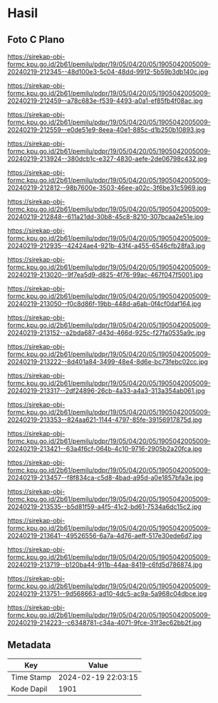 # Hasil

## Foto C Plano

https://sirekap-obj-formc.kpu.go.id/2b61/pemilu/pdpr/19/05/04/20/05/1905042005009-20240219-212345--48d100e3-5c04-48dd-9912-5b59b3db140c.jpg

https://sirekap-obj-formc.kpu.go.id/2b61/pemilu/pdpr/19/05/04/20/05/1905042005009-20240219-212459--a78c683e-f539-4493-a0a1-ef85fb4f08ac.jpg

https://sirekap-obj-formc.kpu.go.id/2b61/pemilu/pdpr/19/05/04/20/05/1905042005009-20240219-212559--e0de51e9-8eea-40e1-885c-d1b250b10893.jpg

https://sirekap-obj-formc.kpu.go.id/2b61/pemilu/pdpr/19/05/04/20/05/1905042005009-20240219-213924--380dcb1c-e327-4830-aefe-2de06798c432.jpg

https://sirekap-obj-formc.kpu.go.id/2b61/pemilu/pdpr/19/05/04/20/05/1905042005009-20240219-212812--98b7600e-3503-46ee-a02c-3f6be31c5969.jpg

https://sirekap-obj-formc.kpu.go.id/2b61/pemilu/pdpr/19/05/04/20/05/1905042005009-20240219-212848--611a21dd-30b8-45c8-8210-307bcaa2e51e.jpg

https://sirekap-obj-formc.kpu.go.id/2b61/pemilu/pdpr/19/05/04/20/05/1905042005009-20240219-212935--42424ae4-921b-43f4-a455-6546cfb28fa3.jpg

https://sirekap-obj-formc.kpu.go.id/2b61/pemilu/pdpr/19/05/04/20/05/1905042005009-20240219-213020--9f7ea5d9-d825-4f76-99ac-467f047f5001.jpg

https://sirekap-obj-formc.kpu.go.id/2b61/pemilu/pdpr/19/05/04/20/05/1905042005009-20240219-213050--f0c8d86f-19bb-448d-a6ab-0f4cf0daf164.jpg

https://sirekap-obj-formc.kpu.go.id/2b61/pemilu/pdpr/19/05/04/20/05/1905042005009-20240219-213152--a2bda687-d43d-466d-925c-f27fa0535a9c.jpg

https://sirekap-obj-formc.kpu.go.id/2b61/pemilu/pdpr/19/05/04/20/05/1905042005009-20240219-213222--8d401a84-3499-48e4-8d6e-bc73febc02cc.jpg

https://sirekap-obj-formc.kpu.go.id/2b61/pemilu/pdpr/19/05/04/20/05/1905042005009-20240219-213317--2df24896-26cb-4a33-a4a3-313a354ab061.jpg

https://sirekap-obj-formc.kpu.go.id/2b61/pemilu/pdpr/19/05/04/20/05/1905042005009-20240219-213353--824aa621-1144-4797-85fe-39156917875d.jpg

https://sirekap-obj-formc.kpu.go.id/2b61/pemilu/pdpr/19/05/04/20/05/1905042005009-20240219-213421--63a4f6cf-064b-4c10-9716-2905b2a20fca.jpg

https://sirekap-obj-formc.kpu.go.id/2b61/pemilu/pdpr/19/05/04/20/05/1905042005009-20240219-213457--f8f834ca-c5d8-4bad-a95d-a0e1857bfa3e.jpg

https://sirekap-obj-formc.kpu.go.id/2b61/pemilu/pdpr/19/05/04/20/05/1905042005009-20240219-213535--b5d81f59-a4f5-41c2-bd61-7534a6dc15c2.jpg

https://sirekap-obj-formc.kpu.go.id/2b61/pemilu/pdpr/19/05/04/20/05/1905042005009-20240219-213641--49526556-6a7a-4d76-aeff-517e30ede6d7.jpg

https://sirekap-obj-formc.kpu.go.id/2b61/pemilu/pdpr/19/05/04/20/05/1905042005009-20240219-213719--b120ba44-911b-44aa-8419-c6fd5d786874.jpg

https://sirekap-obj-formc.kpu.go.id/2b61/pemilu/pdpr/19/05/04/20/05/1905042005009-20240219-213751--9d568663-ad10-4dc5-ac9a-5a968c04dbce.jpg

https://sirekap-obj-formc.kpu.go.id/2b61/pemilu/pdpr/19/05/04/20/05/1905042005009-20240219-214223--c6348781-c34a-4071-9fce-31f3ec62bb2f.jpg


## Metadata

| Key        | Value               |
| ---------- | ------------------- |
| Time Stamp | 2024-02-19 22:03:15 |
| Kode Dapil | 1901                |




